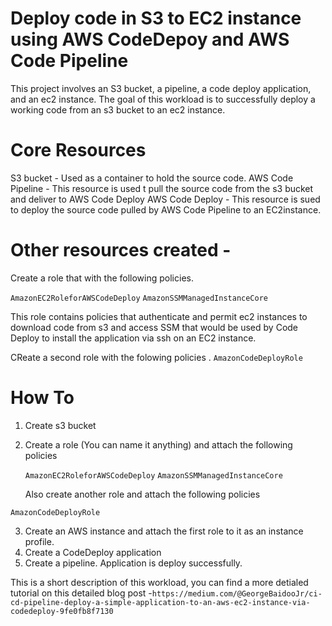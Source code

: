 # Deploy code in S3 to EC2 instance using AWS CodeDepoy and AWS Code Pipeline

This project involves an S3 bucket, a pipeline, a code deploy application, and an ec2 instance. The goal of this workload is to successfully deploy a working code from an s3 bucket to an ec2 instance. 

# Core Resources 
 S3 bucket - Used as a container to hold the source code. 
 AWS Code Pipeline - This resource is used t pull the source code from the s3 bucket and deliver to AWS Code Deploy
 AWS Code Deploy - This resource is sued to deploy the source code pulled by AWS Code Pipeline to an EC2instance. 

# Other resources created - 

Create a role that with the following policies.

``` AmazonEC2RoleforAWSCodeDeploy ```
``` AmazonSSMManagedInstanceCore ```

 This role contains policies that authenticate and permit ec2 instances to download code from s3 and access SSM that would be used by Code Deploy to install the application via ssh on an EC2 instance. 

CReate a second role with the folowing policies . 
```` AmazonCodeDeployRole ````



# How To
1. Create s3 bucket
 2. Create a role (You can name it anything) and attach the following policies

     ```` AmazonEC2RoleforAWSCodeDeploy ````
        ```` AmazonSSMManagedInstanceCore ````

    Also create another role and attach the following policies

   ```` AmazonCodeDeployRole ````

 3. Create an AWS instance and attach the first role to it as an instance profile. 
 4. Create a CodeDeploy application
5. Create a pipeline. 
 Application is deploy successfully. 

 This is a  short description of this workload,  you can find a more detialed tutorial on this detailed blog post -``` https://medium.com/@GeorgeBaidooJr/ci-cd-pipeline-deploy-a-simple-application-to-an-aws-ec2-instance-via-codedeploy-9fe0fb8f7130 ```

